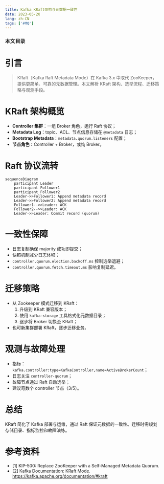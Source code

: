 ```yaml
---
title: Kafka KRaft架构与元数据一致性
date: 2023-05-20
lang: zh-CN
tags: ['#MQ']
---
```


### 本文目录
<!-- toc -->

# 引言
> KRaft（Kafka Raft Metadata Mode）在 Kafka 3.x 中取代 ZooKeeper，提供更简单、可靠的元数据管理。本文解析 KRaft 架构、选举流程、迁移策略与观测手段。

# KRaft 架构概览
- **Controller 集群**：一组 Broker 角色，运行 Raft 协议；
- **Metadata Log**：topic、ACL、节点信息存储在 `@metadata` 日志；
- **Bootstrap Metadata**：`metadata.quorum.listeners` 配置；
- **节点角色**：Controller + Broker，或纯 Broker。

# Raft 协议流转
```mermaid
sequenceDiagram
    participant Leader
    participant Follower1
    participant Follower2
    Leader->>Follower1: Append metadata record
    Leader->>Follower2: Append metadata record
    Follower1-->>Leader: ACK
    Follower2-->>Leader: ACK
    Leader->>Leader: Commit record (quorum)
```

# 一致性保障
- 日志复制确保 majority 成功即提交；
- 快照机制减少日志体积；
- `controller.quorum.election.backoff.ms` 控制选举退避；
- `controller.quorum.fetch.timeout.ms` 影响复制延迟。

# 迁移策略
- 从 Zookeeper 模式迁移到 KRaft：
  1. 升级到 KRaft 兼容版本；
  2. 使用 `kafka-storage` 工具格式化元数据目录；
  3. 逐步将 Broker 切换至 KRaft；
- 也可新集群部署 KRaft，逐步迁移业务。

# 观测与故障处理
- 指标：`kafka.controller:type=KafkaController,name=ActiveBrokerCount`；
- 日志关注 `controller-quorum`；
- 故障节点通过 Raft 自动选举；
- 建议奇数个 controller 节点（3/5）。

# 总结
KRaft 简化了 Kafka 部署与运维，通过 Raft 保证元数据的一致性。迁移时需规划存储目录、指标监控和故障演练。

# 参考资料
- [1] KIP-500: Replace ZooKeeper with a Self-Managed Metadata Quorum.
- [2] Kafka Documentation: KRaft Mode. https://kafka.apache.org/documentation/#kraft
